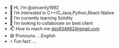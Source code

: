 - 👋 Hi, I’m @sincerity1992
- 👀 I’m interested in C++/C,Java,Python,React-Native
- 🌱 I’m currently learning Solidity  
- 💞️ I’m looking to collaborate on best client
- 📫 How to reach me dev634962@gmail.com
- 😄 Pronouns: ...English
- ⚡ Fun fact: ...

<!---
sincerity1992/sincerity1992 is a ✨ special ✨ repository because its `README.md` (this file) appears on your GitHub profile.
You can click the Preview link to take a look at your changes.
--->
